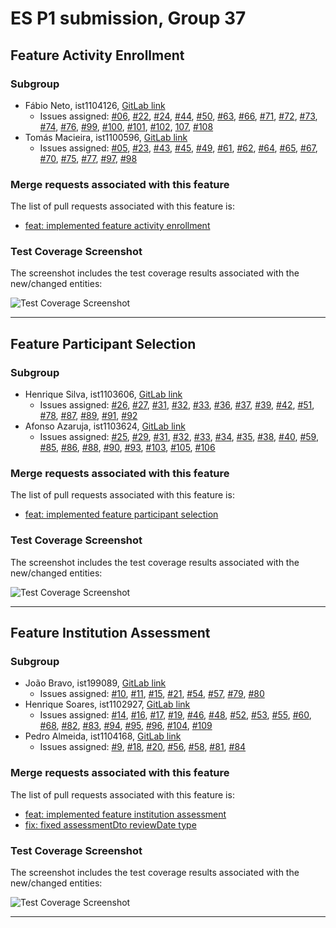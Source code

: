 # ES P1 submission, Group 37

## Feature Activity Enrollment

### Subgroup
 - Fábio Neto, ist1104126, [GitLab link](https://gitlab.rnl.tecnico.ulisboa.pt/ist1104126)
   + Issues assigned: [#06](https://gitlab.rnl.tecnico.ulisboa.pt/es/es24-37/-/issues/06), [#22](https://gitlab.rnl.tecnico.ulisboa.pt/es/es24-37/-/issues/22), [#24](https://gitlab.rnl.tecnico.ulisboa.pt/es/es24-37/-/issues/24), [#44](https://gitlab.rnl.tecnico.ulisboa.pt/es/es24-37/-/issues/44), [#50](https://gitlab.rnl.tecnico.ulisboa.pt/es/es24-37/-/issues/50), [#63](https://gitlab.rnl.tecnico.ulisboa.pt/es/es24-37/-/issues/63), [#66](https://gitlab.rnl.tecnico.ulisboa.pt/es/es24-37/-/issues/66), [#71](https://gitlab.rnl.tecnico.ulisboa.pt/es/es24-37/-/issues/71), [#72](https://gitlab.rnl.tecnico.ulisboa.pt/es/es24-37/-/issues/72), [#73](https://gitlab.rnl.tecnico.ulisboa.pt/es/es24-37/-/issues/73), [#74](https://gitlab.rnl.tecnico.ulisboa.pt/es/es24-37/-/issues/74), [#76](https://gitlab.rnl.tecnico.ulisboa.pt/es/es24-37/-/issues/76), [#99](https://gitlab.rnl.tecnico.ulisboa.pt/es/es24-37/-/issues/99), [#100](https://gitlab.rnl.tecnico.ulisboa.pt/es/es24-37/-/issues/100), [#101](https://gitlab.rnl.tecnico.ulisboa.pt/es/es24-37/-/issues/101), [#102](https://gitlab.rnl.tecnico.ulisboa.pt/es/es24-37/-/issues/102), [107](https://gitlab.rnl.tecnico.ulisboa.pt/es/es24-37/-/issues/107), [#108](https://gitlab.rnl.tecnico.ulisboa.pt/es/es24-37/-/issues/108)
 - Tomás Macieira, ist1100596, [GitLab link](https://gitlab.rnl.tecnico.ulisboa.pt/ist1100596)
   + Issues assigned: [#05](https://gitlab.rnl.tecnico.ulisboa.pt/es/es24-37/-/issues/05), [#23](https://gitlab.rnl.tecnico.ulisboa.pt/es/es24-37/-/issues/23), [#43](https://gitlab.rnl.tecnico.ulisboa.pt/es/es24-37/-/issues/43), [#45](https://gitlab.rnl.tecnico.ulisboa.pt/es/es24-37/-/issues/45), [#49](https://gitlab.rnl.tecnico.ulisboa.pt/es/es24-37/-/issues/49), [#61](https://gitlab.rnl.tecnico.ulisboa.pt/es/es24-37/-/issues/61), [#62](https://gitlab.rnl.tecnico.ulisboa.pt/es/es24-37/-/issues/62), [#64](https://gitlab.rnl.tecnico.ulisboa.pt/es/es24-37/-/issues/64), [#65](https://gitlab.rnl.tecnico.ulisboa.pt/es/es24-37/-/issues/65), [#67](https://gitlab.rnl.tecnico.ulisboa.pt/es/es24-37/-/issues/67), [#70](https://gitlab.rnl.tecnico.ulisboa.pt/es/es24-37/-/issues/70), [#75](https://gitlab.rnl.tecnico.ulisboa.pt/es/es24-37/-/issues/75), [#77](https://gitlab.rnl.tecnico.ulisboa.pt/es/es24-37/-/issues/77), [#97](https://gitlab.rnl.tecnico.ulisboa.pt/es/es24-37/-/issues/97), [#98](https://gitlab.rnl.tecnico.ulisboa.pt/es/es24-37/-/issues/98)

### Merge requests associated with this feature

The list of pull requests associated with this feature is:

 - [feat: implemented feature activity enrollment ](https://gitlab.rnl.tecnico.ulisboa.pt/es/es24-37/-/merge_requests/3)


### Test Coverage Screenshot

The screenshot includes the test coverage results associated with the new/changed entities:

![Test Coverage Screenshot](https://gitlab.rnl.tecnico.ulisboa.pt/es/es24-37/-/tree/sprint-1/coverage/test_coverage_f1.png?ref_type=heads)

---

## Feature Participant Selection

### Subgroup
 - Henrique Silva, ist1103606, [GitLab link](https://gitlab.rnl.tecnico.ulisboa.pt/ist1103606)
   + Issues assigned: [#26](https://gitlab.rnl.tecnico.ulisboa.pt/es/es24-37/-/issues/26), [#27](https://gitlab.rnl.tecnico.ulisboa.pt/es/es24-37/-/issues/27), [#31](https://gitlab.rnl.tecnico.ulisboa.pt/es/es24-37/-/issues/31), [#32](https://gitlab.rnl.tecnico.ulisboa.pt/es/es24-37/-/issues/32), [#33](https://gitlab.rnl.tecnico.ulisboa.pt/es/es24-37/-/issues/33), [#36](https://gitlab.rnl.tecnico.ulisboa.pt/es/es24-37/-/issues/36), [#37](https://gitlab.rnl.tecnico.ulisboa.pt/es/es24-37/-/issues/37), [#39](https://gitlab.rnl.tecnico.ulisboa.pt/es/es24-37/-/issues/39), [#42](https://gitlab.rnl.tecnico.ulisboa.pt/es/es24-37/-/issues/42), [#51](https://gitlab.rnl.tecnico.ulisboa.pt/es/es24-37/-/issues/51), [#78](https://gitlab.rnl.tecnico.ulisboa.pt/es/es24-37/-/issues/78), [#87](https://gitlab.rnl.tecnico.ulisboa.pt/es/es24-37/-/issues/87), [#89](https://gitlab.rnl.tecnico.ulisboa.pt/es/es24-37/-/issues/89), [#91](https://gitlab.rnl.tecnico.ulisboa.pt/es/es24-37/-/issues/91), [#92](https://gitlab.rnl.tecnico.ulisboa.pt/es/es24-37/-/issues/92)
 - Afonso Azaruja, ist1103624, [GitLab link](https://gitlab.rnl.tecnico.ulisboa.pt/ist1103624)
   + Issues assigned: [#25](https://gitlab.rnl.tecnico.ulisboa.pt/es/es24-37/-/issues/25), [#29](https://gitlab.rnl.tecnico.ulisboa.pt/es/es24-37/-/issues/29), [#31](https://gitlab.rnl.tecnico.ulisboa.pt/es/es24-37/-/issues/31), [#32](https://gitlab.rnl.tecnico.ulisboa.pt/es/es24-37/-/issues/32), [#33](https://gitlab.rnl.tecnico.ulisboa.pt/es/es24-37/-/issues/33), [#34](https://gitlab.rnl.tecnico.ulisboa.pt/es/es24-37/-/issues/34), [#35](https://gitlab.rnl.tecnico.ulisboa.pt/es/es24-37/-/issues/35), [#38](https://gitlab.rnl.tecnico.ulisboa.pt/es/es24-37/-/issues/38), [#40](https://gitlab.rnl.tecnico.ulisboa.pt/es/es24-37/-/issues/40), [#59](https://gitlab.rnl.tecnico.ulisboa.pt/es/es24-37/-/issues/59), [#85](https://gitlab.rnl.tecnico.ulisboa.pt/es/es24-37/-/issues/85), [#86](https://gitlab.rnl.tecnico.ulisboa.pt/es/es24-37/-/issues/86), [#88](https://gitlab.rnl.tecnico.ulisboa.pt/es/es24-37/-/issues/88), [#90](https://gitlab.rnl.tecnico.ulisboa.pt/es/es24-37/-/issues/90), [#93](https://gitlab.rnl.tecnico.ulisboa.pt/es/es24-37/-/issues/93), [#103](https://gitlab.rnl.tecnico.ulisboa.pt/es/es24-37/-/issues/103), [#105](https://gitlab.rnl.tecnico.ulisboa.pt/es/es24-37/-/issues/105), [#106](https://gitlab.rnl.tecnico.ulisboa.pt/es/es24-37/-/issues/106)
 
### Merge requests associated with this feature

The list of pull requests associated with this feature is:

 - [feat: implemented feature participant selection ](https://gitlab.rnl.tecnico.ulisboa.pt/es/es24-37/-/merge_requests/2)


### Test Coverage Screenshot

The screenshot includes the test coverage results associated with the new/changed entities:

![Test Coverage Screenshot](https://gitlab.rnl.tecnico.ulisboa.pt/es/es24-37/-/tree/sprint-1/coverage/test_coverage_f2.png?ref_type=heads)

---

## Feature Institution Assessment

### Subgroup
 - João Bravo, ist199089, [GitLab link](https://gitlab.rnl.tecnico.ulisboa.pt/ist199089)
   + Issues assigned: [#10](https://gitlab.rnl.tecnico.ulisboa.pt/es/es24-37/-/issues/10), [#11](https://gitlab.rnl.tecnico.ulisboa.pt/es/es24-37/-/issues/11), [#15](https://gitlab.rnl.tecnico.ulisboa.pt/es/es24-37/-/issues/15), [#21](https://gitlab.rnl.tecnico.ulisboa.pt/es/es24-37/-/issues/21), [#54](https://gitlab.rnl.tecnico.ulisboa.pt/es/es24-37/-/issues/54), [#57](https://gitlab.rnl.tecnico.ulisboa.pt/es/es24-37/-/issues/57), [#79](https://gitlab.rnl.tecnico.ulisboa.pt/es/es24-37/-/issues/79), [#80](https://gitlab.rnl.tecnico.ulisboa.pt/es/es24-37/-/issues/80)
 - Henrique Soares, ist1102927, [GitLab link](https://gitlab.rnl.tecnico.ulisboa.pt/ist1102927)
   + Issues assigned: [#14](https://gitlab.rnl.tecnico.ulisboa.pt/es/es24-37/-/issues/14), [#16](https://gitlab.rnl.tecnico.ulisboa.pt/es/es24-37/-/issues/16), [#17](https://gitlab.rnl.tecnico.ulisboa.pt/es/es24-37/-/issues/17), [#19](https://gitlab.rnl.tecnico.ulisboa.pt/es/es24-37/-/issues/19), [#46](https://gitlab.rnl.tecnico.ulisboa.pt/es/es24-37/-/issues/46), [#48](https://gitlab.rnl.tecnico.ulisboa.pt/es/es24-37/-/issues/48), [#52](https://gitlab.rnl.tecnico.ulisboa.pt/es/es24-37/-/issues/52), [#53](https://gitlab.rnl.tecnico.ulisboa.pt/es/es24-37/-/issues/53), [#55](https://gitlab.rnl.tecnico.ulisboa.pt/es/es24-37/-/issues/55), [#60](https://gitlab.rnl.tecnico.ulisboa.pt/es/es24-37/-/issues/60), [#68](https://gitlab.rnl.tecnico.ulisboa.pt/es/es24-37/-/issues/68), [#82](https://gitlab.rnl.tecnico.ulisboa.pt/es/es24-37/-/issues/82), [#83](https://gitlab.rnl.tecnico.ulisboa.pt/es/es24-37/-/issues/83), [#94](https://gitlab.rnl.tecnico.ulisboa.pt/es/es24-37/-/issues/94), [#95](https://gitlab.rnl.tecnico.ulisboa.pt/es/es24-37/-/issues/95), [#96](https://gitlab.rnl.tecnico.ulisboa.pt/es/es24-37/-/issues/96), [#104](https://gitlab.rnl.tecnico.ulisboa.pt/es/es24-37/-/issues/104), [#109](https://gitlab.rnl.tecnico.ulisboa.pt/es/es24-37/-/issues/109)
 - Pedro Almeida, ist1104168, [GitLab link](https://gitlab.rnl.tecnico.ulisboa.pt/ist1104168)
   + Issues assigned: [#9](https://gitlab.rnl.tecnico.ulisboa.pt/es/es24-37/-/issues/9), [#18](https://gitlab.rnl.tecnico.ulisboa.pt/es/es24-37/-/issues/18), [#20](https://gitlab.rnl.tecnico.ulisboa.pt/es/es24-37/-/issues/20), [#56](https://gitlab.rnl.tecnico.ulisboa.pt/es/es24-37/-/issues/56), [#58](https://gitlab.rnl.tecnico.ulisboa.pt/es/es24-37/-/issues/58), [#81](https://gitlab.rnl.tecnico.ulisboa.pt/es/es24-37/-/issues/81), [#84](https://gitlab.rnl.tecnico.ulisboa.pt/es/es24-37/-/issues/84)
 
### Merge requests associated with this feature

The list of pull requests associated with this feature is:

 - [feat: implemented feature institution assessment](https://gitlab.rnl.tecnico.ulisboa.pt/es/es24-37/-/merge_requests/1)
 - [fix: fixed assessmentDto reviewDate type](https://gitlab.rnl.tecnico.ulisboa.pt/es/es24-37/-/merge_requests/4)

### Test Coverage Screenshot

The screenshot includes the test coverage results associated with the new/changed entities:

![Test Coverage Screenshot](https://gitlab.rnl.tecnico.ulisboa.pt/es/es24-37/-/tree/sprint-1/coverage/test_coverage_f3.png?ref_type=heads)

---